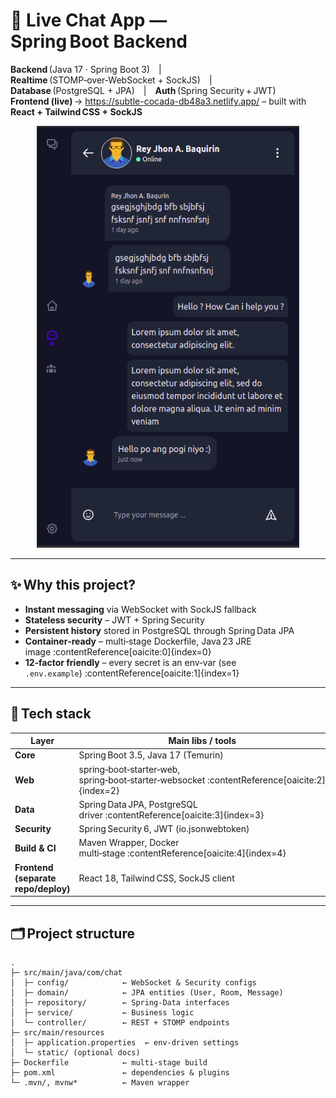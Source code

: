# 💬 Live Chat App — Spring Boot Backend

**Backend** (Java 17 · Spring Boot 3) | **Realtime** (STOMP‑over‑WebSocket + SockJS) | **Database** (PostgreSQL + JPA) | **Auth** (Spring Security + JWT)  
**Frontend (live)** → https://subtle-cocada-db48a3.netlify.app/ – built with **React + Tailwind CSS + SockJS**

<p align="center">
  <img src="https://raw.githubusercontent.com/yourjhay/simple-chat/master/ChatUi2.png" width="420" alt="Chat UI preview">
</p>

---

## ✨ Why this project?

* **Instant messaging** via WebSocket with SockJS fallback  
* **Stateless security** – JWT + Spring Security  
* **Persistent history** stored in PostgreSQL through Spring Data JPA  
* **Container‑ready** – multi‑stage Dockerfile, Java 23 JRE image :contentReference[oaicite:0]{index=0}  
* **12‑factor friendly** – every secret is an env‑var (see `.env.example`) :contentReference[oaicite:1]{index=1}  

---

## 🔧 Tech stack

| Layer | Main libs / tools |
|-------|------------------|
| **Core** | Spring Boot 3.5, Java 17 (Temurin) |
| **Web** | spring‑boot‑starter‑web, spring‑boot‑starter‑websocket :contentReference[oaicite:2]{index=2} |
| **Data** | Spring Data JPA, PostgreSQL driver :contentReference[oaicite:3]{index=3} |
| **Security** | Spring Security 6, JWT (io.jsonwebtoken) |
| **Build & CI** | Maven Wrapper, Docker multi‑stage :contentReference[oaicite:4]{index=4} |
| **Frontend (separate repo/deploy)** | React 18, Tailwind CSS, SockJS client |

---

## 🗂 Project structure

```text
.
├─ src/main/java/com/chat
│  ├─ config/            ← WebSocket & Security configs
│  ├─ domain/            ← JPA entities (User, Room, Message)
│  ├─ repository/        ← Spring‑Data interfaces
│  ├─ service/           ← Business logic
│  └─ controller/        ← REST + STOMP endpoints
├─ src/main/resources
│  ├─ application.properties  ← env‑driven settings
│  └─ static/ (optional docs)
├─ Dockerfile            ← multi‑stage build
├─ pom.xml               ← dependencies & plugins
└─ .mvn/, mvnw*          ← Maven wrapper
